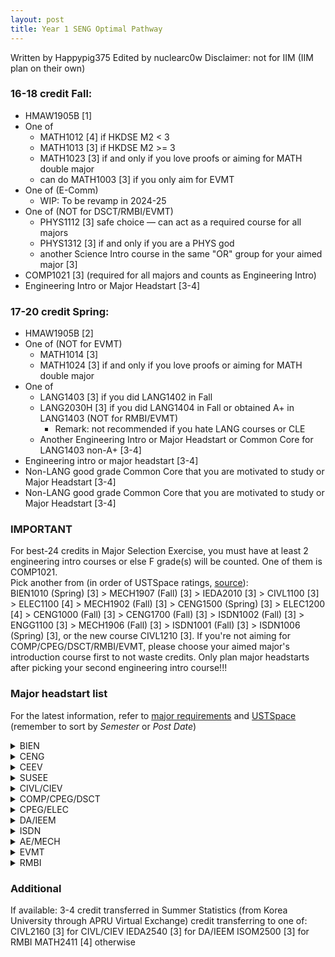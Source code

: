 ```yaml
---
layout: post
title: Year 1 SENG Optimal Pathway
---
```

Written by Happypig375
Edited by nuclearc0w 
Disclaimer: not for IIM (IIM plan on their own)  

### 16-18 credit Fall:
- HMAW1905B \[1\]
- One of
    - MATH1012 \[4\] if HKDSE M2 < 3
    - MATH1013 \[3\] if HKDSE M2 >= 3
    - MATH1023 \[3\] if and only if you love proofs or aiming for MATH double major
    - can do MATH1003 \[3\] if you only aim for EVMT
- One of (E-Comm)
    - WIP: To be revamp in 2024-25
- One of (NOT for DSCT/RMBI/EVMT)
    - PHYS1112 \[3\] safe choice — can act as a required course for all majors
    - PHYS1312 \[3\] if and only if you are a PHYS god
    - another Science Intro course in the same "OR" group for your aimed major \[3\]
- COMP1021 \[3\] (required for all majors and counts as Engineering Intro)
- Engineering Intro or Major Headstart \[3-4\]

### 17-20 credit Spring:
- HMAW1905B \[2\]
- One of (NOT for EVMT)
    - MATH1014 \[3\]
    - MATH1024 \[3\] if and only if you love proofs or aiming for MATH double major
- One of
    - LANG1403 \[3\] if you did LANG1402 in Fall
    - LANG2030H \[3\] if you did LANG1404 in Fall or obtained A+ in LANG1403 (NOT for RMBI/EVMT)
        - Remark: not recommended if you hate LANG courses or CLE
    - Another Engineering Intro or Major Headstart or Common Core for LANG1403 non-A+ \[3-4\]
- Engineering intro or major headstart \[3-4\]
- Non-LANG good grade Common Core that you are motivated to study or Major Headstart \[3-4\]
- Non-LANG good grade Common Core that you are motivated to study or Major Headstart \[3-4\]
  

### IMPORTANT
For best-24 credits in Major Selection Exercise, you must have at least 2 engineering intro courses or else F grade(s) will be counted. One of them is COMP1021.  
Pick another from (in order of USTSpace ratings, [source](https://hkustconnect-my.sharepoint.com/:x:/g/personal/yhchowai_connect_ust_hk/EZnw7RyVRNNJksiyekxhmBcBjH6Sp_usdKIyvmLyuPetZg?e=lajVoi)):  
BIEN1010 (Spring) \[3\] > MECH1907 (Fall) \[3\] > IEDA2010 \[3\] > CIVL1100 \[3\] > ELEC1100 \[4\] > MECH1902 (Fall) \[3\] > CENG1500 (Spring) \[3\] > ELEC1200 \[4\] > CENG1000 (Fall) \[3\] > CENG1700 (Fall) \[3\] > ISDN1002 (Fall) \[3\] > ENGG1100 \[3\] > MECH1906 (Fall) \[3\] > ISDN1001 (Fall) \[3\] > ISDN1006 (Spring) \[3\], or the new course CIVL1210 \[3\].
If you're not aiming for COMP/CPEG/DSCT/RMBI/EVMT, please choose your aimed major's introduction course first to not waste credits. Only plan major headstarts after picking your second engineering intro course!!!
 
### Major headstart list 
For the latest information, refer to [major requirements](https://prog-crs.hkust.edu.hk/ugprog) and [USTSpace](https://ust.space/) (remember to sort by _Semester_ or _Post Date_)  
<details>
<summary>BIEN</summary>

- [BIEN1010](https://ust.space/review/BIEN1010) (Spring) \[3\] > [CENG1000](https://ust.space/review/CENG1000) (Fall) \[3\]
- [CHEM1020](https://ust.space/review/CHEM1020) \[3\] + CHEM1050 \[1\]
- [LIFS1901](https://ust.space/review/LIFS1901) \[3\] (if DSE Biology < 3)
- [BIEN2410](https://ust.space/review/BIEN2410) (Spring) \[3\] (if DSE Biology >= 3 or LIFS1901 in Fall)
- [CENG2220](https://ust.space/review/CENG2220) (Spring) \[3\]
</details>

<details>
<summary>CENG</summary>

- [BIEN1010](https://ust.space/review/BIEN1010) (Spring) \[3\] > CENG1600 (Fall) \[3\] > CENG1700 (Fall) \[3\]
- [CENG1500](https://ust.space/review/CENG1500) (Spring) \[3\] > [CENG1000](https://ust.space/review/CENG1000) (Fall) \[3\]
- [CHEM1020](https://ust.space/review/CHEM1020) \[3\]
- [CENG2220](https://ust.space/review/CENG2220) (Spring) \[3\]
</details>

<details>
<summary>CEEV</summary>

- [CENG1700](https://ust.space/review/CENG1700) (Fall) \[3\]
- [CENG1500](https://ust.space/review/CENG1500) (Spring) \[3\] > [CENG1000](https://ust.space/review/CENG1000) (Fall) \[3\]
- [CHEM1020](https://ust.space/review/CHEM1020) \[3\]
- [CENG2220](https://ust.space/review/CENG2220) (Spring) \[3\]
</details>

<details>
<summary>SUSEE</summary>

- [MECH1902](https://ust.space/review/MECH1902) (Fall) \[3\] > [CENG1700](https://ust.space/review/CENG1700) (Fall) \[3\] = [SUST1000](https://ust.space/review/SUST1000) \[3\]
- ENEG3110 (Fall) \[3\]
- [CHEM1020](https://ust.space/review/CHEM1020) \[3\]
</details>

<details>
<summary>CIVL/CIEV</summary>

- [CIVL1100](https://ust.space/review/CIVL1100) \[3\]
- [CIVL2110](https://ust.space/review/CIVL2110) (Spring) \[3\]
- [CHEM1020](https://ust.space/review/CHEM1020) \[3\]
</details>

<details>
<summary>COMP/CPEG/DSCT</summary>

Remark: You can access COMP course pages with https://course.cse.ust.hk/\[insert_course_code\] **even if you're not enrolled in it**
- [COMP2011](https://ust.space/review/COMP2011) (Spring unless COMP1021/COMP1022P transferred) \[4\]
    - Remark: Recommend to take COMP1029C (P/F) in Winter or Backup all data from COMP2011 Course Site to familiarise yourself with C++ Syntax
- [COMP2211](https://ust.space/review/COMP2211) as elective (Spring, unless COMP1021/COMP1022P transferred) \[3\]
- one of
    - [COMP2711](https://ust.space/review/COMP2711) \[4\]
    - [COMP2711H](https://ust.space/review/COMP2711H) \[4\] if you can meet the prerequisite
    - Remark: 
</details>

<details>
<summary>CPEG/ELEC</summary>

- [ELEC1100](https://ust.space/review/ELEC1100) \[4\]
- [ELEC1200](https://ust.space/review/ELEC1200) (Spring) for ELEC only \[4\]
- one of 
    - [PHYS1114](https://ust.space/review/PHYS1114) \[3\]
    - [PHYS1314](https://ust.space/review/PHYS1314) \[3\] (if and only if you are a PHYS god)
</details>

<details>
<summary>DA/IEEM</summary>

- one of
    - [ECON2103](https://ust.space/review/ECON2103) \[3\] (if HKDSE Economics < 3)
    - [ECON2113](https://ust.space/review/ECON2113) \[3\] (if HKDSE Economics >= 3)
- [IEDA3230](https://ust.space/review/IEDA3230) (Spring) \[3\]
- [IEDA3300](https://ust.space/review/IEDA3300) (if available, Spring) \[3\]
</details>

<details>
<summary>ISDN</summary>

Remark: don't expect good grades in ISDN, and grades won't matter for getting into it since the major is _project-based_
- [ISDN1001](https://ust.space/review/ISDN1001) (Fall) \[3\]
- [ISDN1002](https://ust.space/review/ISDN1002) (Fall) \[3\]
- [ISDN1006](https://ust.space/review/ISDN1006) (Spring) \[3\]
- [ISDN2300](https://ust.space/review/ISDN2300) (Fall) \[3\]
- [ISDN2601](https://ust.space/review/ISDN2601) (Fall) \[3\]
- [ISDN2602](https://ust.space/review/ISDN2602) (when available) \[3\]
- [ISDN2603](https://ust.space/review/ISDN2603) (Fall) \[3\]
</details>

<details>
<summary>AE/MECH</summary>

- one of
    - [CHEM1008](https://ust.space/review/CHEM1008) \[3\]
    - [CHEM1020](https://ust.space/review/CHEM1020) \[3\]
    - [LIFS1901](https://ust.space/review/LIFS1901) \[3\]
    - [PHYS1101](https://ust.space/review/PHYS1101) \[4\]
- [MECH1907](https://ust.space/review/MECH1907) (Fall) \[3\]
- [MECH2410](https://ust.space/review/MECH2410) (Spring) \[3\]
</details>

<details>
<summary>EVMT</summary>

- [ENVR1170](https://ust.space/review/ENVR1170) (Spring) \[3\]
- [ENVR2010](https://ust.space/review/ENVR2010) (Fall) \[3\]
- [ENVR3310](https://ust.space/review/ENVR3310) (Spring) \[3\]
- [ENVR3420](https://ust.space/review/ENVR3420) (Fall) \[3\]
</details>

<details>
<summary>RMBI</summary>

- [ACCT2010](https://ust.space/review/ACCT2010) \[3\]
- one of
    - [ECON2103](https://ust.space/review/ECON2103) \[3\] (if HKDSE Economics < 3)
    - [ECON2113](https://ust.space/review/ECON2113) \[3\] (if HKDSE Economics >= 3)
- [ECON2123](https://ust.space/review/ECON2123) \[3\]
- [FINA2303](https://ust.space/review/FINA2303) \[3\]
- [ISOM2010](https://ust.space/review/ISOM2010) \[3\]
- [ISOM2700](https://ust.space/review/ISOM2700) \[3\]
- [MGMT2010](https://ust.space/review/MGMT2010) \[2\]
- [MGMT2130](https://ust.space/review/MGMT2130) \[2\]
</details>

### Additional
If available: 3-4 credit transferred in Summer
Statistics (from Korea University through APRU Virtual Exchange) credit transferring to one of:
CIVL2160 \[3\] for CIVL/CIEV
IEDA2540 \[3\] for DA/IEEM
ISOM2500 \[3\] for RMBI
MATH2411 \[4\] otherwise